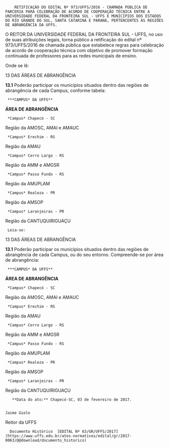         RETIFICAÇÃO DO EDITAL Nº 973/UFFS/2016 - CHAMADA PÚBLICA DE PARCERIA PARA CELEBRAÇÃO DE ACORDO DE COOPERAÇÃO TÉCNICA ENTRE A UNIVERSIDADE FEDERAL DA FRONTEIRA SUL - UFFS E MUNICÍPIOS DOS ESTADOS DO RIO GRANDE DO SUL, SANTA CATARINA E PARANÁ, PERTENCENTES ÀS REGIÕES DE ABRANGÊNCIA DA UFFS.  

O REITOR DA UNIVERSIDADE FEDERAL DA FRONTEIRA SUL - UFFS, no uso de suas atribuições legais, torna público a retificação do edital nº 973/UFFS/2016 de chamada pública que estabelece regras para celebração de acordo de cooperação técnica com objetivo de promover formação continuada de professores para as redes municipais de ensino.

 Onde se lê:

 13 DAS ÁREAS DE ABRANGÊNCIA

 **13.1** Poderão participar os municípios situados dentro das regiões de abrangência de cada Campus, conforme tabela:

     ***CAMPUS* DA UFFS**

   **ÁREA DE ABRANGÊNCIA**

     *Campus* Chapecó - SC

   Região da AMOSC, AMAI e AMAUC 

     *Campus* Erechim - RS

   Região da AMAU

     *Campus* Cerro Largo - RS

   Região da AMM e AMGSR

     *Campus* Passo Fundo - RS

   Região da AMUPLAM

     *Campus* Realeza - PR

   Região da AMSOP

     *Campus* Laranjeiras - PR

   Região da CANTUQUIRIGUAÇU 

     Leia-se:

 13 DAS ÁREAS DE ABRANGÊNCIA

 **13.1** Poderão participar os municípios situados dentro das regiões de abrangência de cada Campus, ou do seu entorno. Compreende-se por área de abrangência:

     ***CAMPUS* DA UFFS**

   **ÁREA DE ABRANGÊNCIA**

     *Campus* Chapecó - SC

   Região da AMOSC, AMAI e AMAUC 

     *Campus* Erechim - RS

   Região da AMAU

     *Campus* Cerro Largo - RS

   Região da AMM e AMGSR

     *Campus* Passo Fundo - RS

   Região da AMUPLAM

     *Campus* Realeza - PR

   Região da AMSOP

     *Campus* Laranjeiras - PR

   Região da CANTUQUIRIGUAÇU 

       **Data do ato:** Chapecó-SC, 03 de fevereiro de 2017.   
 

    Jaime Giolo   
 Reitor da UFFS 

      Documento Histórico  [EDITAL Nº 63/GR/UFFS/2017](https://www.uffs.edu.br/atos-normativos/edital/gr/2017-0063/@@download/documento_historico)     
      